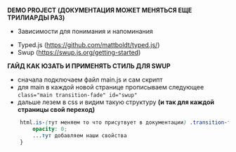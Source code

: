 **DEMO PROJECT (ДОКУМЕНТАЦИЯ МОЖЕТ МЕНЯТЬСЯ ЕЩЕ ТРИЛИАРДЫ РАЗ)**
* Зависимости для понимания и напоминания 
- Typed.js (https://github.com/mattboldt/typed.js/)
- Swup (https://swup.js.org/getting-started)

**ГАЙД КАК ЮЗАТЬ И ПРИМЕНЯТЬ СТИЛЬ ДЛЯ SWUP**
- сначала подключаем файл main.js и сам скрипт
- для main в каждой новой странице прописываем следующее
```class="main transition-fade" id="swup"```
- дальше лезем в css и видим такую структуру **(и так для каждой страницы свой переход)**
```css
    html.is-(тут меняем то что присутвует в документации) .transition-fade {
        opacity: 0;
        ...тут добавляем наши свойства
    }
```

